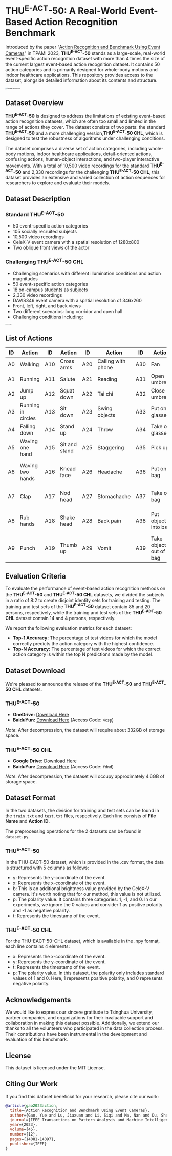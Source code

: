 # THU<sup>E-ACT</sup>-50: A Real-World Event-Based Action Recognition Benchmark

Introduced by the paper "[Action Recognition and Benchmark Using Event Cameras](https://ieeexplore.ieee.org/abstract/document/10198747)" in TPAMI 2023, **THU<sup>E-ACT</sup>-50** stands as a large-scale, real-world event-specific action recognition dataset with more than 4 times the size of the current largest event-based action recognition dataset. It contains 50 action categories and is primarily designed for whole-body motions and indoor healthcare applications. This repository provides access to the dataset, alongside detailed information about its contents and structure.

<img src="figures/sample-sequences.jpg" alt="Sample-sequences" style="zoom: 33%;" />

## Dataset Overview

**THU<sup>E-ACT</sup>-50** is designed to address the limitations of existing event-based action recognition datasets, which are often too small and limited in the range of actions they cover. The dataset consists of two parts: the standard **THU<sup>E-ACT</sup>-50** and a more challenging version,**THU<sup>E-ACT</sup>-50 CHL**, which is designed to test the robustness of algorithms under challenging conditions.

The dataset comprises a diverse set of action categories, including whole-body motions, indoor healthcare applications, detail-oriented actions, confusing actions, human-object interactions, and two-player interactive movements. With a total of 10,500 video recordings for the standard **THU<sup>E-ACT</sup>-50** and 2,330 recordings for the challenging **THU<sup>E-ACT</sup>-50 CHL**, this dataset provides an extensive and varied collection of action sequences for researchers to explore and evaluate their models.

## Dataset Description

### Standard THU<sup>E-ACT</sup>-50

- 50 event-specific action categories
- 105 socially recruited subjects
- 10,500 video recordings
- CeleX-V event camera with a spatial resolution of 1280x800
- Two oblique front views of the actor

### Challenging THU<sup>E-ACT</sup>-50 CHL

- Challenging scenarios with different illumination conditions and action magnitudes
- 50 event-specific action categories
- 18 on-campus students as subjects
- 2,330 video recordings
- DAVIS346 event camera with a spatial resolution of 346x260
- Front, left, right, and back views
- Two different scenarios: long corridor and open hall
- Challenging conditions including:
<img src="figures/different-light.jpg" alt="Different-light" style="zoom:18%;" />

## List of Actions

| ID | Action                  | ID | Action                  | ID | Action                  | ID | Action                  | ID | Action                                |
|-----------|-------------------------|-----------|-------------------------|-----------|-------------------------|-----------|-------------------------|-----------|---------------------------------------|
| A0        | Walking                 | A10       | Cross arms              | A20       | Calling with phone      | A30       | Fan                     | A40       | Check time                            |
| A1        | Running                 | A11       | Salute                  | A21       | Reading                 | A31       | Open umbrella           | A41       | Drink water                           |
| A2        | Jump up                 | A12       | Squat down              | A22       | Tai chi                 | A32       | Close umbrella          | A42       | Wipe face                             |
| A3        | Running in circles      | A13       | Sit down                | A23       | Swing objects           | A33       | Put on glasses          | A43       | Long jump                             |
| A4        | Falling down            | A14       | Stand up                | A24       | Throw                   | A34       | Take off glasses        | A44       | Push up                               |
| A5        | Waving one hand         | A15       | Sit and stand           | A25       | Staggering              | A35       | Pick up                 | A45       | Sit up  |
| A6        | Waving two hands        | A16       | Knead face              | A26       | Headache                | A36       | Put on bag              | A46       | Shake hands (two-players)             |
| A7        | Clap                    | A17       | Nod head                | A27       | Stomachache             | A37       | Take off bag            | A47       | Fighting (two-players)                |
| A8        | Rub hands               | A18       | Shake head              | A28       | Back pain               | A38       | Put object into bag     | A48       | Handing objects (two-players)         |
| A9        | Punch                   | A19       | Thumb up                | A29       | Vomit                   | A39       | Take object out of bag  | A49       | Lifting chairs (two-players)          |

## Evaluation Criteria

To evaluate the performance of event-based action recognition methods on the **THU<sup>E-ACT</sup>-50** and **THU<sup>E-ACT</sup>-50 CHL**  datasets, we divided the subjects in a ratio of 8:2 to create disjoint identity sets for training and testing. The training and test sets of the **THU<sup>E-ACT</sup>-50** dataset contain 85 and 20 persons, respectively, while the training and test sets of the **THU<sup>E-ACT</sup>-50 CHL** dataset contain 14 and 4 persons, respectively.

We report the following evaluation metrics for each dataset:

- **Top-1 Accuracy:** The percentage of test videos for which the model correctly predicts the action category with the highest confidence.
- **Top-N Accuracy:** The percentage of test videos for which the correct action category is within the top N predictions made by the model.

## Dataset Download

We're pleased to announce the release of the **THU<sup>E-ACT</sup>-50** and **THU<sup>E-ACT</sup>-50 CHL** datasets. 

### **THU<sup>E-ACT</sup>-50**

+ **OneDrive:** [Download Here](https://mailstsinghuaeducn-my.sharepoint.com/:u:/g/personal/lujx20_mails_tsinghua_edu_cn/EVAfzCmMfH9KtQhHh37hCFIBXrszDqLXtOfjBir2__GTjg?e=rnUht0)
+ **BaiduYun:** [Download Here](https://pan.baidu.com/s/1ohCswORXFMyEho3A6nKnSg) (Access Code: `4csp`) 

*Note*: After decompression, the dataset will require about 332GB of storage space.

### **THU<sup>E-ACT</sup>-50 CHL**

+ **Google Drive:** [Download Here](https://drive.google.com/file/d/1a5r6cw0nVX0Xe-ZzVLAhEwa9oMm4MUbS/view?usp=sharing) 
+ **BaiduYun:** [Download Here](https://pan.baidu.com/s/1R6Q2U5By_h16S_TdkCRM4A) (Access Code: `fdnd`) 

*Note*: After decompression, the dataset will occupy approximately 4.6GB of storage space.

## Dataset Format

In the two datasets, the division for training and test sets can be found in the `train.txt` and `test.txt` files, respectively.  Each line consists of **File Name** and **Action ID**.

The preprocessing operations for the 2 datasets can be found in `dataset.py`.

### **THU<sup>E-ACT</sup>-50**

In the THU-EACT-50 dataset, which is provided in the .csv format, the data is structured with 5 columns as follows:

+ y: Represents the y-coordinate of the event.
+ x: Represents the x-coordinate of the event.
+ b: This is an additional brightness value provided by the CeleX-V camera. It's worth noting that for our method, this value is not utilized.
+ p: The polarity value. It contains three categories: 1, -1, and 0. In our experiments, we ignore the 0 values and consider 1 as positive polarity and -1 as negative polarity.
+ t: Represents the timestamp of the event.

### **THU<sup>E-ACT</sup>-50 CHL**

For the THU-EACT-50-CHL dataset, which is available in the .npy format, each line contains 4 elements:

+ x: Represents the x-coordinate of the event.
+ y: Represents the y-coordinate of the event.
+ t: Represents the timestamp of the event.
+ p: The polarity value. In this dataset, the polarity only includes standard values of 1 and 0. Here, 1 represents positive polarity, and 0 represents negative polarity.

## Acknowledgements

We would like to express our sincere gratitude to Tsinghua University, partner companies, and organizations for their invaluable support and collaboration in making this dataset possible. Additionally, we extend our thanks to all the volunteers who participated in the data collection process. Their contributions have been instrumental in the development and evaluation of this benchmark.

## License

This dataset is licensed under the MIT License.


## Citing Our Work

If you find this dataset beneficial for your research, please cite our work:

```bibtex
@article{gao2023action,
  title={Action Recognition and Benchmark Using Event Cameras},
  author={Gao, Yue and Lu, Jiaxuan and Li, Siqi and Ma, Nan and Du, Shaoyi and Li, Yipeng and Dai, Qionghai},
  journal={IEEE Transactions on Pattern Analysis and Machine Intelligence},
  year={2023},
  volume={45},
  number={12},
  pages={14081-14097},
  publisher={IEEE}
}
```
